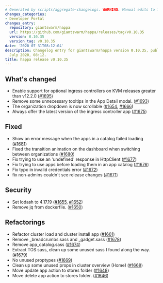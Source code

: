 ```yaml
---
# Generated by scripts/aggregate-changelogs. WARNING: Manual edits to this files will be overwritten.
changes_categories:
- Developer Portal
changes_entry:
  repository: giantswarm/happa
  url: https://github.com/giantswarm/happa/releases/tag/v0.10.35
  version: 0.10.35
  version_tag: v0.10.35
date: '2020-07-31T08:12:04'
description: Changelog entry for giantswarm/happa version 0.10.35, published on 31
  July 2020, 08:12.
title: happa release v0.10.35
---
```


## What's changed
- Enable support for optional ingress controllers on KVM releases greater than v12.2.0 ([#1695](https://github.com/giantswarm/happa/pull/1695))
- Remove some unnecessary tooltips in the App Detail modal. ([#1693](https://github.com/giantswarm/happa/pull/1693))
- The organization dropdown is now scrollable ([#1654](https://github.com/giantswarm/happa/pull/1654), [#1666](https://github.com/giantswarm/happa/pull/1666))
- Always offer the latest version of the ingress controller app ([#1675](https://github.com/giantswarm/happa/pull/1675))

## Fixed
- Show an error message when the apps in a catalog failed loading ([#1681](https://github.com/giantswarm/happa/pull/1681))
- Fixed the transition animation on the dashboard when switching between organizations ([#1680](https://github.com/giantswarm/happa/pull/1680))
- Fix trying to use an 'undefined' response in HttpClient ([#1677](https://github.com/giantswarm/happa/pull/1677))
- Fix trying to use apps before loading them in an app catalog ([#1676](https://github.com/giantswarm/happa/pull/1676))
- Fix typo in invalid credentials error ([#1672](https://github.com/giantswarm/happa/pull/1672))
- fix non-admins couldn't see release changes ([#1671](https://github.com/giantswarm/happa/pull/1671))

## Security
- Set lodash to 4.17.19 ([#1655](https://github.com/giantswarm/happa/pull/1655), [#1652](https://github.com/giantswarm/happa/pull/1652))
- Remove jq from dockerfile. ([#1650](https://github.com/giantswarm/happa/pull/1650))

## Refactorings
- Refactor cluster load and cluster install app ([#1601](https://github.com/giantswarm/happa/pull/1601))
- Remove _breadcrumbs.sass and _gadget.sass ([#1678](https://github.com/giantswarm/happa/pull/1678))
- Remove app_catalog.sass ([#1674](https://github.com/giantswarm/happa/pull/1674))
- Extract TOS sass, clean up some unused sass I found along the way. ([#1679](https://github.com/giantswarm/happa/pull/1679))
- No unused proptypes ([#1669](https://github.com/giantswarm/happa/pull/1669))
- Clean up some unused props in cluster overview (Home) ([#1668](https://github.com/giantswarm/happa/pull/1668))
- Move update app action to stores folder ([#1648](https://github.com/giantswarm/happa/pull/1648))
- Move delete app action to stores folder. ([#1646](https://github.com/giantswarm/happa/pull/1646))
